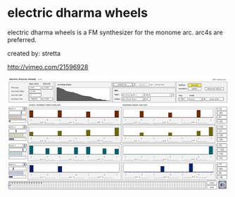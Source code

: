 # electric dharma wheels

electric dharma wheels is a FM synthesizer for the monome arc. arc4s are preferred. 

created by: stretta

http://vimeo.com/21596928

![](edw.png)